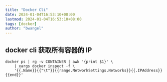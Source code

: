 ```yaml
---
title: "Docker Cli"
date: 2024-01-04T16:53:10+08:00
lastmod: 2024-01-04T16:53:10+08:00
tags: [docker]
author: "bwangel"
---
```


## docker cli 获取所有容器的 IP

```
docker ps | rg -v CONTAINER | awk '{print $1}' \
    | xargs docker inspect -f \
    '{{.Name}}{{"\t"}}{{range.NetworkSettings.Networks}}{{.IPAddress}}{{end}}'
```
